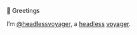 👋 Greetings

I’m [@headlessvoyager](https://github.com/headlessvoyager), a [headless](https://www.headless.org/experiments/pointing.htm) [voyager](https://www.merriam-webster.com/dictionary/voyager).

<!-- - 👀 I’m interested in ...
- 🌱 I’m currently learning ...
- 💞️ I’m looking to collaborate on ...
- 📫 How to reach me ... -->



<!---
headlessvoyager/headlessvoyager is a ✨ special ✨ repository because its `README.md` (this file) appears on your GitHub profile.
You can click the Preview link to take a look at your changes.
--->
